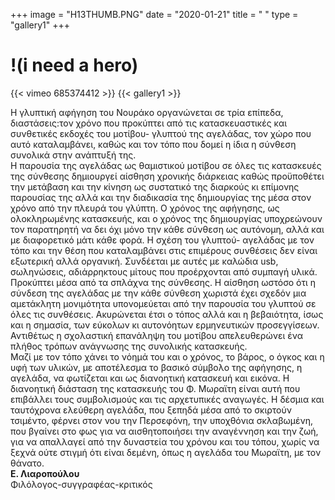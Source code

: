 +++
image = "H13THUMB.PNG"
date = "2020-01-21"
title = " "
type = "gallery1"
+++

# !(i need a hero)
{{< vimeo 685374412 >}}
{{< gallery1 >}}   

Η  γλυπτική αφήγηση του Νουράκο οργανώνεται σε τρία επίπεδα,
διαστάσεις:τον χρόνο που προκύπτει από τις κατασκευαστικές και
συνθετικές  εκδοχές του μοτίβου- γλυπτού της αγελάδας, τον χώρο που αυτό
καταλαμβάνει, καθώς και τον τόπο που δομεί η ίδια η σύνθεση συνολικά	στην
ανάπτυξή  της.  
Η  παρουσία της αγελάδας ως θαμιστικού μοτίβου σε όλες τις κατασκευές της
σύνθεσης  δημιουργεί αίσθηση χρονικής διάρκειας καθώς προϋποθέτει την
μετάβαση  και την κίνηση ως συστατικό της διαρκούς κι επίμονης παρουσίας
της  αλλά και την διαδικασία της δημιουργίας της μέσα στον χρόνο από την
πλευρά  του γλύπτη. Ο χρόνος της αφήγησης, ως ολοκληρωμένης κατασκευής,
και  ο χρόνος της δημιουργίας υποχρεώνουν τον παρατηρητή να δει όχι μόνο
την  κάθε σύνθεση ως αυτόνομη, αλλά και	με  διαφορετικό μάτι κάθε φορά.
Η	σχέση  του γλυπτού- αγελάδας με τον τόπο και την θέση που καταλαμβάνει
στις  επιμέρους συνθέσεις δεν είναι εξωτερική αλλά οργανική. Συνδέεται με
αυτές  με καλώδια usb,	σωληνώσεις, αδιάρρηκτους μίτους που προέρχονται από
συμπαγή  υλικά. Προκύπτει μέσα από τα σπλάχνα της σύνθεσης. Η αίσθηση
ωστόσο ότι η σύνδεση της αγελάδας  με την κάθε  σύνθεση χωριστά έχει
σχεδόν  μια αμετάκλητη μονιμότητα υπονομεύεται από την παρουσία του γλυπτού
σε  όλες τις συνθέσεις. Ακυρώνεται έτσι ο τόπος αλλά και η βεβαιότητα, ίσως
και  η σημασία, των	εύκολων  κι αυτονόητων ερμηνευτικών προσεγγίσεων.
Αντιθέτως η σχολαστική επανάληψη  του μοτίβου  απελευθερώνει ένα πλήθος
τρόπων  ανάγνωσης της συνολικής κατασκευής.  
Μαζί  με τον τόπο χάνει το νόημά του και ο χρόνος, το βάρος, ο όγκος και
η  υφή των υλικών, με αποτέλεσμα το βασικό σύμβολο της αφήγησης, η αγελάδα,
να  φωτίζεται και ως διανοητική κατασκευή και εικόνα. Η διανοητική διάσταση
της  κατασκευής του Φ. Μωραϊτη είναι αυτή που επιβάλλει τους συμβολισμούς
και  τις αρχετυπικές αναγωγές. Η δέσμια και ταυτόχρονα ελεύθερη αγελάδα,
που  ξεπηδά μέσα από το σκιρτούν τσιμέντο, φέρνει στον νου την Περσεφόνη,
την  υποχθόνια σκλαβωμένη, που βγαίνει στο φως για να αισθητοποιήσει την
αναγέννηση  και την ζωή, για να απαλλαγεί από την δυναστεία του χρόνου και
του  τόπου, χωρίς να ξεχνά ούτε στιγμή ότι	είναι  δεμένη, όπως η αγελάδα
του  Μωραϊτη, με τον θάνατο.    
**Ε. Λιαροπούλου**  
Φιλόλογος-συγγραφέας-κριτικός




<!-- The [Grand Canyon](https://en.wikipedia.org/w/index.php?title=Grand_Canyon&oldid=952699432)  -->

